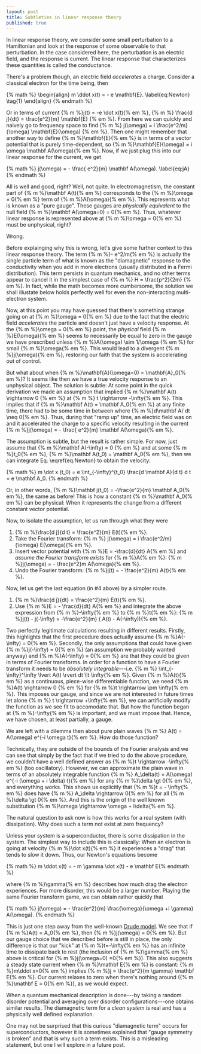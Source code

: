 ```yaml
---
layout: post
title: Subtleties in linear response theory
published: true
---
```


In linear response theory, we consider some small perturbation to a Hamiltonian and look at the response of some observable to that perturbation. In the case considered here, the perturbation is an electric field, and the response is current. The linear response that characterizes these quantities is called the conductance.
<!--more-->

There's a problem though, an electric field _accelerates_ a charge. Consider a classical electron for the time being, then

{% math %}
\begin{align}
m \ddot x(t) = - e \mathbf{E}. \label{eq:Newton} \tag{1}
\end{align}
{% endmath %}

Or in terms of current {% m %}j(t) = -e \dot x(t){% em %}, {% m %} \frac{d j}{dt} = \frac{e^2}{m} \mathbf{E} {% em %}. From here we can quickly and naively go to frequency space to find {% m %} j(\omega) = i \frac{e^2/m}{\omega} \mathbf{E}(\omega) {% em %}. Then one might remember that another way to define {% m %}\mathbf{E}{% em %} is in terms of a vector potential that is purely time-dependent, so {% m %}\mathbf{E}(\omega) = i \omega \mathbf A(\omega){% em %}. Now, if we just plug this into our linear response for the current, we get

{% math %} j(\omega) = - \frac{ e^2}{m} \mathbf A(\omega). \label{eq:jA} {% endmath %}

All is well and good, right? Well, not quite. In electromagnetism, the constant part of {% m %}\mathbf A(t){% em %} corresponds to the {% m %}\omega = 0{% em %} term of {% m %}A(\omega){% em %}. This represents what is known as a "pure gauge". These gauges are _physically equivalent_ to the null field {% m %}\mathbf A(\omega=0) = 0{% em %}. Thus, whatever linear response is represented above at {% m %}\omega = 0{% em %} must be unphysical, right?

Wrong.

Before explainging why this is wrong, let's give some further context to this linear response theory. The term {% m %}- e^2/m{% em %} is actually the single particle term of what is known as the "diamagnetic" response to the conductivity when you add in more electrons (usually distributed in a Fermi distribution). This term persists in quantum mechanics, and no other terms appear to cancel it in the simplest case of {% m %} H = \frac{p^2}{2m} {% em %}. In fact, while the math becomes more cumbersome, the solution we shall illustate below holds perfectly well for even the non-interacting multi-electron system.

Now, at this point you may have guessed that there's something strange going on at {% m %}\omega = 0{% em %} due to the fact that the electric field _accelerates_ the particle and doesn't just have a velocity response. At the {% m %}\omega = 0{% em %} point, the _physical_ field {% m %}E(\omega){% em %} seems to necessarily be equal to zero in the gauge we have prescribed unless {% m %}A(\omega) \sim 1/\omega {% em %} for small {% m %}\omega{% em %}. This would lead to a divergent {% m %}j(\omega){% em %}, restoring our faith that the system is accelerating out of control.

But what about when {% m %}\mathbf{A}(\omega=0) = \mathbf{A}_0{% em %}? It seems like then we have a true velocity response to an unphysical object. The solution is subtle: At some point in the quick derivation we made an assumption that implied {% m %}\mathbf A(t) \rightarrow 0 {% em %} at {% m %} t \rightarrow -\infty{% em %}. This implies that if {% m %}\mathbf A(t) = \mathbf A_0{% em %} at any finite time, there had to be some time in between where {% m %}d\mathbf A/ dt \neq 0{% em %}. Thus, during that "ramp up" time, an electric field was on and it accelerated the charge to a specific velocity resulting in the current {% m %}j(\omega) = - \frac{ e^2}{m} \mathbf A(\omega){% em %}.

The assumption is subtle, but the result is rather simple. For now, just assume that {% m %}\mathbf A(-\infty) = 0 {% em %} and at some {% m %}t_0{% em %}, {% m %}\mathbf A(t_0) = \mathbf A_0{% em %}, then we can integrate Eq. \eqref{eq:Newton} to obtain the velocity:

{% math %} m \dot x (t_0) =  e \int_{-\infty}^{t_0} \frac{d \mathbf A}{d t} d t = e \mathbf A_0. {% endmath %}

Or, in other words, {% m %}\mathbf j(t_0) = -\frac{e^2}{m} \mathbf A_0{% em %}, the same as before! This is how a constant {% m %}\mathbf A_0{% em %} can be physical: When it represents the change from a different constant vector potential.

Now, to isolate the assumption, let us run through what they were

1. {% m %}\frac{d j}{d t} = \frac{e^2}{m} E(t){% em %}.
2. Take the Fourier transform: {% m %} j(\omega) = i \frac{e^2/m}{\omega} E(\omega){% em %}.
3. Insert vector potential with {% m %}E = -\frac{d}{dt} A{% em %} and _assume the Fourier transform exists_ for {% m %}A{% em %}: {% m %}j(\omega) = - \frac{e^2}m A(\omega){% em %}.
4. Undo the Fourier transform: {% m %}j(t) = - \frac{e^2}{m} A(t){% em %}.

Now, let us get the last equation (in #4 above) by a simpler route.

1. {% m %}\frac{d j}{dt} = \frac{e^2}{m} E(t){% em %}.
2. Use {% m %}E = - \frac{d}{dt} A{% em %} and integrate the above expression from {% m %}-\infty{% em %} to {% m %}t{% em %}: {% m %}j(t) - j(-\infty) = -\frac{e^2}{m} ( A(t) - A(-\infty)){% em %}.

Two perfectly legitimate calculations resulting in different results. Firstly, this highlights that the first procedure does actually assume {% m %}A(-\infty) = 0{% em %}. Secondly, the only assumptions that could have given {% m %}j(-\infty) = 0{% em %} (an assumption we probably wanted anyway) and {% m %}A(-\infty) = 0{% em %} are that they could be given in terms of Fourier transforms. In order for a function to have a Fourier transform it needs to be _absolutely integrable_---i.e. {% m %} \int_{-\infty}^\infty \lvert A(t) \rvert dt \lt \infty{% em %}. Given {% m %}A(t){% em %} as a continuous, piece-wise differentiable function, we need {% m %}A(t) \rightarrow 0 {% em %} for {% m %}t \rightarrow \pm \infty{% em %}. This imposes our gauge, and since we are not interested in future times let alone {% m %} t \rightarrow +\infty{% em %}, we can artificially modify the function as we see fit to accomodate that. But how the function began at {% m %}-\infty{% em %} is important, and we must impose that. Hence, we have chosen, at least partially, a gauge.

We are left with a dilemma then about pure plain waves {% m %} A(t) = A(\omega) e^{-i \omega t}{% em %}. How do those function?

Technically, they are outside of the bounds of the Fourier analysis and we can see that simply by the fact that if we tried to do the above procedure, we couldn't have a well defined answer as {% m %}t \rightarrow -\infty{% em %} (too oscillatory). However, we can approximate the plain wave in terms of an absolutely integrable function {% m %} A_\delta(t) = A(\omega) e^{-i (\omega + i \delta) t}{% em %} for any {% m %}\delta \gt 0{% em %}, and everything works. This shows us explicitly that {% m %}t = - \infty{% em %} does have {% m %} A_\delta \rightarrow 0{% em %} for all {% m %}\delta \gt 0{% em %}. And this is the origin of the well known substitution {% m %}\omega \rightarrow \omega + i\delta{% em %}.

The natural question to ask now is how this works for a real system (with dissipation). Why does such a term not exist at zero frequency?

Unless your system is a superconductor, there is some dissipation in the system.
The simplest way to include this is classically: When an electron is going at velocity {% m %}\dot x(t){% em %} it experiences a "drag" that tends to slow it down.
Thus, our Newton's equations become

{% math %} m \ddot x(t) = - m \gamma \dot x(t) - e \mathbf E{% endmath %}

where {% m %}\gamma{% em %} describes how much drag the electron experiences.
For more disorder, this would be a larger number.
Playing the same Fourier transform game, we can obtain rather quickly that

{% math %} j(\omega) = - \frac{e^2}{m} \frac{\omega}{\omega  +i  \gamma}  A(\omega). {% endmath %}

This is just one step away from the well-known [Drude model](http://en.wikipedia.org/wiki/Drude_model).
We see that if {% m %}A(t) = A_0{% em %}, then {% m %}j(\omega) = 0{% em %}.
But our gauge choice that we described before is still in place, the only difference is that our "kick" at {% m %}t=-\infty{% em %} has an infinite time to dissipate back to rest (the inclusion of {% m %}\gamma{% em %} above is critical for {% m %}j(\omega=0) =0{% em %}).
This also suggests a steady state current when {% m %}\mathbf E{% em %} is constant: {% m %}m\ddot x=0{% em %} implies {% m %}j = \frac{e^2}{m \gamma} \mathbf E{% em %}.
Our current relaxes to zero when there's nothing around ({% m %}\mathbf E = 0{% em %}), as we would expect.

When a quantum mechanical description is done---by taking a random disorder potential and averaging over disorder configurations---one obtains similar results.
The diamagnetic term for a _clean system_ is real and has a physically well defined explanation.

One may not be surprised that this curious "diamagnetic term" occurs for superconductors, however it is sometimes explained that "gauge symmetry is broken" and that is why such a term exists.
This is a misleading statement, but one I will explore in a future post.
